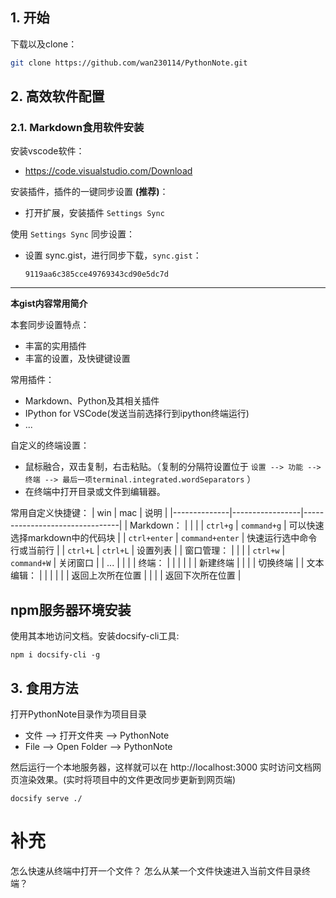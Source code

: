 ## 1. 开始

下载以及clone：  
```bash
git clone https://github.com/wan230114/PythonNote.git
```

## 2. 高效软件配置
### 2.1. Markdown食用软件安装
安装vscode软件：  
- https://code.visualstudio.com/Download

安装插件，插件的一键同步设置 **(推荐)**：  
- 打开扩展，安装插件 `Settings Sync`

使用 `Settings Sync` 同步设置：
- 设置 sync.gist，进行同步下载，`sync.gist`：
  ```text
  9119aa6c385cce49769343cd90e5dc7d
  ```

---
**本gist内容常用简介**

本套同步设置特点：
- 丰富的实用插件
- 丰富的设置，及快键键设置

常用插件：
- Markdown、Python及其相关插件
- IPython for VSCode(发送当前选择行到ipython终端运行)
- ...

自定义的终端设置：
- 鼠标融合，双击复制，右击粘贴。（复制的分隔符设置位于 `设置 --> 功能 --> 终端 --> 最后一项terminal.integrated.wordSeparators` ）
- 在终端中打开目录或文件到编辑器。

常用自定义快捷键：
| win          | mac             | 说明                           |
|--------------|-----------------|--------------------------------|
| Markdown：   |                 |                                |
| `ctrl+g`     | `command+g`     | 可以快速选择markdown中的代码块 |
| `ctrl+enter` | `command+enter` | 快速运行选中命令行或当前行     |
| `ctrl+L`     | `ctrl+L`        | 设置列表                       |
| 窗口管理：   |                 |                                |
| `ctrl+w`     | `command+W`     | 关闭窗口                       |
| ...          |                 |                                |
| 终端：       |                 |                                |
|              |                 | 新建终端                       |
|              |                 | 切换终端                       |
| 文本编辑： |                 |                                |
|              |                 | 返回上次所在位置               |
|              |                 | 返回下次所在位置               |

## npm服务器环境安装
使用其本地访问文档。安装docsify-cli工具:
```shell
npm i docsify-cli -g
```

## 3. 食用方法

打开PythonNote目录作为项目目录  
- 文件 --> 打开文件夹  --> PythonNote
- File --> Open Folder --> PythonNote


然后运行一个本地服务器，这样就可以在 http://localhost:3000 实时访问文档网页渲染效果。(实时将项目中的文件更改同步更新到网页端)

```shell
docsify serve ./
```


# 补充
怎么快速从终端中打开一个文件？
怎么从某一个文件快速进入当前文件目录终端？